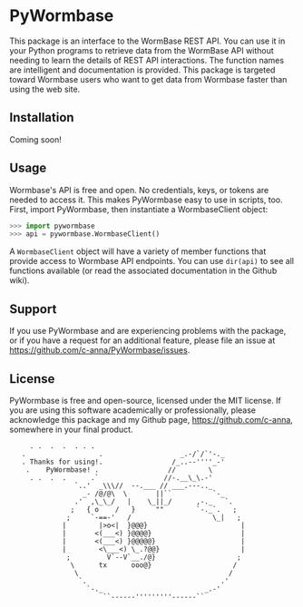 # PyWormbase
This package is an interface to the WormBase REST API. You can use it in your Python programs to retrieve data from the WormBase API without needing to learn the details of REST API interactions. The function names are intelligent and documentation is provided. This package is targeted toward Wormbase users who want to get data from Wormbase faster than using the web site.

## Installation
Coming soon!
<!-- Installation is simple with `pip`. Simply run

```Python
> pip install pywormbase
```

to retrieve this package from the PyPI package index. -->

## Usage
Wormbase's API is free and open. No credentials, keys, or tokens are needed to access it. This makes PyWormbase easy to use in scripts, too. First, import PyWormbase, then instantiate a WormbaseClient object:

```Python
>>> import pywormbase
>>> api = pywormbase.WormbaseClient()
```

A `WormbaseClient` object will have a variety of member functions that provide access to Wormbase API endpoints. You can use `dir(api)` to see all functions available (or read the associated documentation in the Github wiki).

## Support
If you use PyWormbase and are experiencing problems with the package, or if you have a request for an additional feature, please file an issue at https://github.com/c-anna/PyWormbase/issues.

## License
PyWormbase is free and open-source, licensed under the MIT license. If you are using this software academically or professionally, please acknowledge this package and my Github page, https://github.com/c-anna, somewhere in your final product. 

```
     . .  .  .  . . .
   .                  .                   _.-/`/`'-._
   . Thanks for using!.                 /_..--''''_-'
    .    PyWormbase! .                 //        \
     . .  .  .      .`                //-.__\_\.-'
                `..'  _\\\//  --.___ // ___.---.._
                  _- /@/@\  \       ||``          `-_
                .'  ,\_\_/   |    \_||_/      ,-._   `.
               ;   { o    /   }     ""        `-._`.   ;
              ;     `-==-'   /                    \_|   ;
             |        |>o<|  }@@@}                       |
             |       <(___<) }@@@@}                      |
             |       <(___<) }@@@@@}                     |
             |        <\___<) \_.?@@}                    |
              ;         V`--V`__./@}                    ;
               \      tx      ooo@}                    /
                \                                     /
                 `.                                 .'
                   `-._                         _.-'
                       ``------'''''''''------``
```

